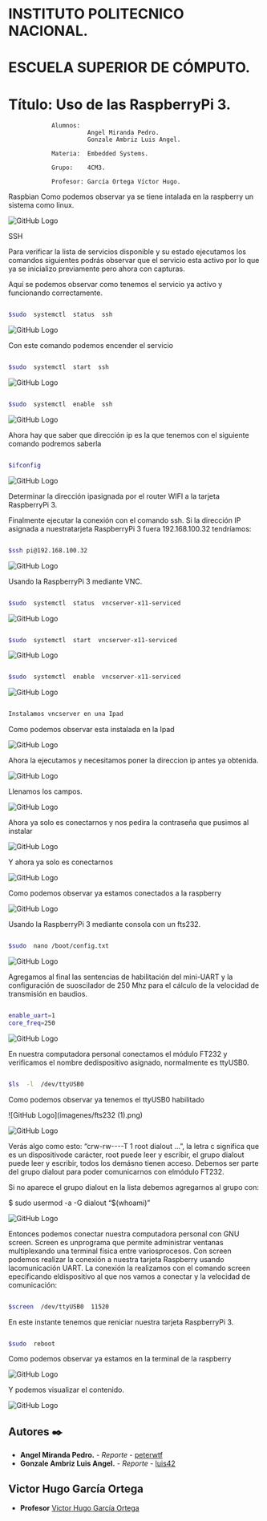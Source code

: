 #			**INSTITUTO POLITECNICO NACIONAL.**</h1>

# 			  ESCUELA SUPERIOR DE CÓMPUTO.<h2>


#		 Título: Uso de las RaspberryPi 3.

				Alumnos: 
				          Angel Miranda Pedro.
				          Gonzale Ambriz Luis Angel.

				Materia:  Embedded Systems.
		
				Grupo:    4CM3.
		
				Profesor: García Ortega Víctor Hugo.




Raspbian
Como podemos observar ya se tiene intalada en la raspberry un sistema como linux.


![GitHub Logo](imagenes/rasp.png)





SSH

Para verificar la  lista  de  servicios  disponible  y  su  estado ejecutamos los comandos siguientes podrás  observar  que  el  servicio  esta  activo  por  lo  que  ya se inicializo  previamente pero ahora con capturas.

Aquí se podemos observar como tenemos el servicio ya activo y funcionando correctamente.


```sh

$sudo  systemctl  status  ssh

```

![GitHub Logo](imagenes/2018-10-08-140329_640x480_scrot.png)


Con este comando podemos encender el servicio


```sh

$sudo  systemctl  start  ssh

```


![GitHub Logo](imagenes/2018-10-08-140418_640x480_scrot.png)


```sh

$sudo  systemctl  enable  ssh

```


![GitHub Logo](imagenes/2018-10-08-140443_640x480_scrot.png)



Ahora hay que saber que dirección ip es la que tenemos con el siguiente comando podremos saberla


```sh

$ifconfig

```



![GitHub Logo](imagenes/2018-10-15-092658_640x480_scrot.png)




Determinar  la  dirección  ipasignada  por  el  router  WIFI  a  la  tarjeta  RaspberryPi  3.

Finalmente  ejecutar  la  conexión  con  el  comando  ssh.  Si  la  dirección  IP  asignada  a  nuestratarjeta  RaspberryPi  3  fuera 192.168.100.32 tendríamos:


```sh

$ssh pi@192.168.100.32

```

![GitHub Logo](imagenes/ssh.png)


Usando la  RaspberryPi  3  mediante  VNC.


```sh

$sudo  systemctl  status  vncserver-x11-serviced

```

![GitHub Logo](imagenes/2018-10-15-093511_640x480_scrot.png)



```sh

$sudo  systemctl  start  vncserver-x11-serviced

```


![GitHub Logo](imagenes/2018-10-15-093615_640x480_scrot.png)



```sh

$sudo  systemctl  enable  vncserver-x11-serviced

```


![GitHub Logo](imagenes/2018-10-15-093615_640x480_scrot.png)
 


```sh

Instalamos vncserver en una Ipad

```

Como podemos observar esta instalada en la Ipad

![GitHub Logo](imagenes/vnc.jpg)


Ahora la ejecutamos y necesitamos poner la direccion ip antes ya obtenida.

![GitHub Logo](imagenes/vnc2.jpg)


Llenamos los campos.

![GitHub Logo](imagenes/vnc3.jpg)


Ahora ya solo es conectarnos y nos pedira la contraseña que pusimos al instalar

![GitHub Logo](imagenes/vnc4.jpg)

Y ahora ya solo es conectarnos


![GitHub Logo](imagenes/vnc5.jpg)


Como podemos observar ya estamos conectados a la raspberry


![GitHub Logo](imagenes/rasp.png)


 Usando  la  RaspberryPi  3  mediante  consola con un fts232.

```sh

$sudo  nano /boot/config.txt

```


![GitHub Logo](imagenes/2018-10-15-094027_640x480_scrot.png)



Agregamos  al  final  las  sentencias  de  habilitación  del  mini-UART  y  la  configuración  de  suoscilador  de  250  Mhz  para  el  cálculo  de  la  velocidad  de  transmisión  en  baudios.

```sh

enable_uart=1
core_freq=250

```


![GitHub Logo](imagenes/2018-10-15-094036_640x480_scrot.png)



En  nuestra  computadora  personal  conectamos  el  módulo  FT232  y  verificamos  el  nombre  dedispositivo  asignado,  normalmente  es  ttyUSB0.


```sh

$ls  -l  /dev/ttyUSB0

```

Como podemos observar ya tenemos el ttyUSB0 habilitado


![GitHub Logo](imagenes/fts232 (1).png)


![GitHub Logo](imagenes/fts2321.png)


Verás  algo  como  esto:  “crw-rw----T  1  root  dialout  ...”,  la  letra  c  significa  que  es  un  dispositivode  carácter,  root  puede  leer  y  escribir,  el  grupo  dialout  puede  leer  y  escribir,  todos  los  demásno  tienen  acceso.  Debemos  ser  parte  del  grupo  dialout  para  poder  comunicarnos  con  elmódulo  FT232.

Si  no  aparece  el  grupo  dialout  en  la  lista  debemos  agregarnos  al  grupo  con:


$  sudo  usermod  -a  -G  dialout  “$(whoami)”



![GitHub Logo](imagenes/fts2322.png)


Entonces  podemos  conectar  nuestra  computadora  personal  con  GNU  screen.  Screen  es  unprograma  que  permite  administrar  ventanas  multiplexando  una  terminal  física  entre  variosprocesos.  Con  screen  podemos  realizar  la  conexión  a  nuestra  tarjeta  Raspberry  usando  lacomunicación  UART.  La  conexión  la  realizamos  con  el  comando  screen  epecificando  eldispositivo  al  que  nos  vamos  a  conectar  y  la  velocidad  de  comunicación:


```sh

$screen  /dev/ttyUSB0  11520

```



En  este  instante  tenemos  que  reniciar  nuestra  tarjeta  RaspberryPi  3.  
```sh

$sudo  reboot

```


Como podemos observar ya estamos en la terminal de la raspberry

![GitHub Logo](imagenes/ft232op.png)

Y podemos visualizar el contenido.

![GitHub Logo](imagenes/fts23210.png.png)





## Autores ✒️

* **Angel Miranda Pedro.** - *Reporte* - [peterwtf](https://github.com/peterwtf)
* **Gonzale Ambriz Luis Angel.** - *Reporte* - [luis42](https://github.com/luis42)

## Victor Hugo García Ortega 

* **Profesor** [Victor Hugo García Ortega](https://github.com/vgarciaortega)



